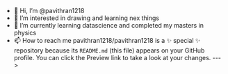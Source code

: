 - 👋 Hi, I’m @pavithran1218
- 👀 I’m interested in drawing and learning nex things
- 🌱 I’m currently learning datascience and completed my masters in physics
- 📫 How to reach me 
pavithran1218/pavithran1218 is a ✨ special ✨ repository because its `README.md` (this file) appears on your GitHub profile.
You can click the Preview link to take a look at your changes.
--->
